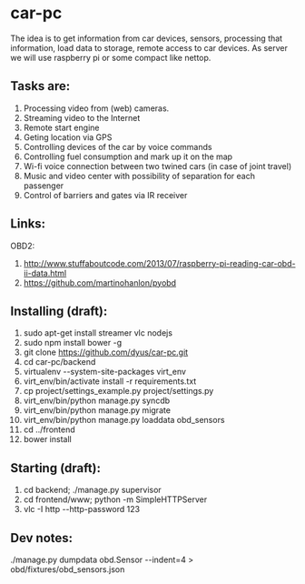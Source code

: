 car-pc
======
The idea is to get information from car devices, sensors, processing that information, load data to storage, remote access to car devices. As server we will use raspberry pi or some compact like nettop. 

Tasks are: 
----------
1. Processing video from (web) cameras.
2. Streaming video to the Internet
3. Remote start engine
4. Geting location via GPS
5. Controlling devices of the car by voice commands
6. Controlling fuel consumption and mark up it on the map
7. Wi-fi voice connection between two twined cars (in case of joint travel)
8. Music and video center with possibility of separation for each passenger
9. Control of barriers and gates via IR receiver


Links:
----------
OBD2:
 1. http://www.stuffaboutcode.com/2013/07/raspberry-pi-reading-car-obd-ii-data.html
 2. https://github.com/martinohanlon/pyobd


Installing (draft):
----------
 1. sudo apt-get install streamer vlc nodejs
 2. sudo npm install bower -g
 3. git clone https://github.com/dyus/car-pc.git
 4. cd car-pc/backend
 5. virtualenv --system-site-packages virt_env
 6. virt_env/bin/activate install -r requirements.txt
 7. cp project/settings_example.py project/settings.py
 8. virt_env/bin/python manage.py syncdb
 9. virt_env/bin/python manage.py migrate
 10. virt_env/bin/python manage.py loaddata obd_sensors
 11. cd ../frontend
 12. bower install

Starting (draft):
----------
 1. cd backend; ./manage.py supervisor
 2. cd frontend/www; python -m SimpleHTTPServer
 2. vlc -I http --http-password 123



Dev notes:
----------
 ./manage.py dumpdata obd.Sensor --indent=4 > obd/fixtures/obd_sensors.json
